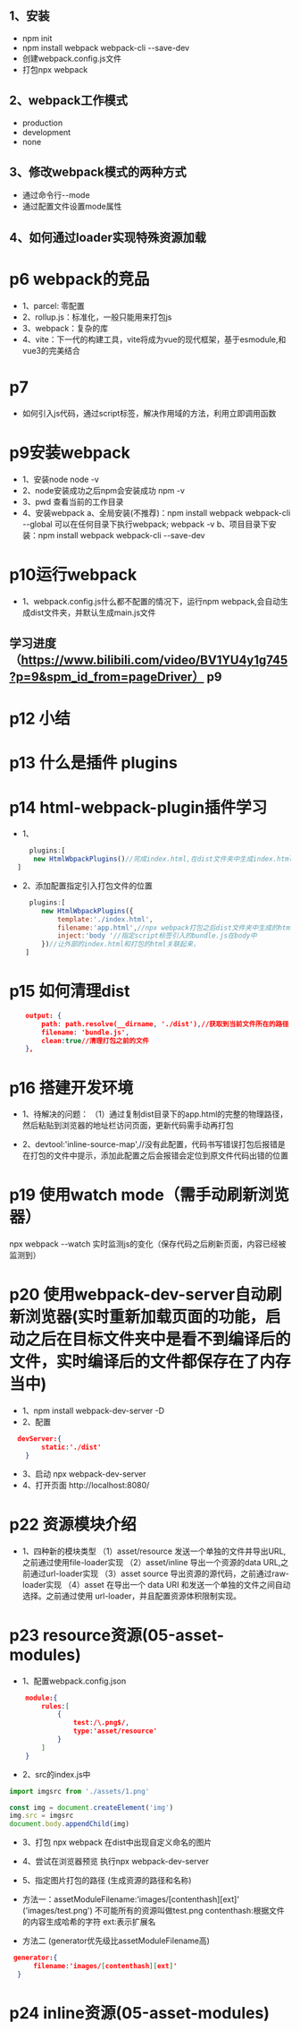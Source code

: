 <!-- 教程地址 https://www.bilibili.com/video/BV1YU4y1g745?p=3&spm_id_from=pageDriver-->
## 1、安装
- npm init 
- npm install webpack webpack-cli --save-dev
- 创建webpack.config.js文件
- 打包npx webpack

## 2、webpack工作模式
- production
- development
- none 

## 3、修改webpack模式的两种方式
- 通过命令行--mode
- 通过配置文件设置mode属性

## 4、如何通过loader实现特殊资源加载

# p6 webpack的竞品
-  1、parcel: 零配置
-  2、rollup.js：标准化，一般只能用来打包js
-  3、webpack：复杂的库
-  4、vite：下一代的构建工具，vite将成为vue的现代框架，基于esmodule,和vue3的完美结合

# p7
- 如何引入js代码，通过script标签，解决作用域的方法，利用立即调用函数

# p9安装webpack
- 1、安装node  node -v
- 2、node安装成功之后npm会安装成功  npm -v
- 3、pwd 查看当前的工作目录
- 4、安装webpack 
 a、全局安装(不推荐)：npm install webpack webpack-cli --global  可以在任何目录下执行webpack; webpack -v
 b、项目目录下安装：npm install webpack webpack-cli --save-dev


# p10运行webpack 
- 1、webpack.config.js什么都不配置的情况下，运行npm webpack,会自动生成dist文件夹，并默认生成main.js文件
 ## 学习进度（https://www.bilibili.com/video/BV1YU4y1g745?p=9&spm_id_from=pageDriver） p9  

 # p12 小结

 # p13 什么是插件 plugins
 # p14 html-webpack-plugin插件学习
 - 1、
  ```js
       plugins:[
        new HtmlWbpackPlugins()//完成index.html,在dist文件夹中生成index.html
    ]
  ```

- 2、添加配置指定引入打包文件的位置
```js
     plugins:[
        new HtmlWbpackPlugins({
            template:'./index.html',
            filename:'app.html',//npx webpack打包之后dist文件夹中生成的html文件叫做index.html
            inject:'body '//指定script标签引入的bundle.js在body中
        })//让外部的index.html和打包的html关联起来，
    ]
```

# p15 如何清理dist
```json
    output: {
        path: path.resolve(__dirname, './dist'),//获取到当前文件所在的路径
        filename: 'bundle.js',
        clean:true//清理打包之前的文件
    },
```

# p16 搭建开发环境
- 1、待解决的问题：
  （1）通过复制dist目录下的app.html的完整的物理路径，然后粘贴到浏览器的地址栏访问页面，更新代码需手动再打包

- 2、devtool:'inline-source-map',//没有此配置，代码书写错误打包后报错是在打包的文件中提示，添加此配置之后会报错会定位到原文件代码出错的位置

# p19 使用watch mode（需手动刷新浏览器）
npx webpack --watch 实时监测js的变化（保存代码之后刷新页面，内容已经被监测到）

# p20 使用webpack-dev-server自动刷新浏览器(实时重新加载页面的功能，启动之后在目标文件夹中是看不到编译后的文件，实时编译后的文件都保存在了内存当中)
- 1、npm install webpack-dev-server -D
- 2、配置 
```json
  devServer:{
        static:'./dist'
    }
```
- 3、启动 npx webpack-dev-server 
- 4、打开页面 http://localhost:8080/ 

# p22 资源模块介绍
- 1、四种新的模块类型
  （1）asset/resource 发送一个单独的文件并导出URL,之前通过使用file-loader实现
  （2）asset/inline 导出一个资源的data URL,之前通过url-loader实现
  （3）asset source 导出资源的源代码，之前通过raw-loader实现
  （4）asset 在导出一个 data URI 和发送一个单独的文件之间自动选择。之前通过使用 url-loader，并且配置资源体积限制实现。

# p23 resource资源(05-asset-modules)
- 1、配置webpack.config.json
```json
    module:{
        rules:[
            {
                test:/\.png$/,
                type:'asset/resource'
            }
        ]
    }
```
- 2、src的index.js中
```js
import imgsrc from './assets/1.png'

const img = document.createElement('img')
img.src = imgsrc
document.body.appendChild(img)
```

- 3、打包 npx webpack  在dist中出现自定义命名的图片
- 4、尝试在浏览器预览 执行npx webpack-dev-server

- 5、指定图片打包的路径 (生成资源的路径和名称)
-  方法一：assetModuleFilename:'images/[contenthash][ext]' ('images/test.png')
不可能所有的资源叫做test.png
contenthash:根据文件的内容生成哈希的字符
ext:表示扩展名
-  方法二 (generator优先级比assetModuleFilename高)
```json
 generator:{
      filename:'images/[contenthash][ext]'
  }
```

# p24 inline资源(05-asset-modules)
